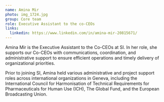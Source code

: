 ```yaml
---
name: Amina Mir
photo: img_1724.jpg
group: Core team
role: Executive Assistant to the co-CEOs
links:
  linkedin: https://www.linkedin.com/in/amina-mir-20815671/
---
```

Amina Mir is the Executive Assistant to the Co-CEOs at SI. In her role, she supports our Co-CEOs with communications, coordination, and administrative support to ensure efficient operations and timely delivery of organizational priorities.

Prior to joining SI, Amina held various administrative and project support roles across international organizations in Geneva, including the International Council for Harmonisation of Technical Requirements for Pharmaceuticals for Human Use (ICH), The Global Fund, and the European Broadcasting Union.